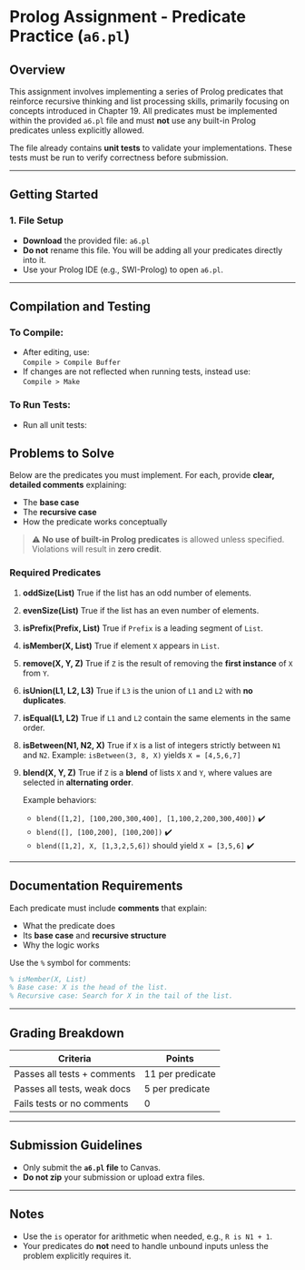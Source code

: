 # Prolog Assignment - Predicate Practice (`a6.pl`)

## Overview

This assignment involves implementing a series of Prolog predicates that reinforce recursive thinking and list processing skills, primarily focusing on concepts introduced in Chapter 19. All predicates must be implemented within the provided `a6.pl` file and must **not** use any built-in Prolog predicates unless explicitly allowed.

The file already contains **unit tests** to validate your implementations. These tests must be run to verify correctness before submission.

---

## Getting Started

### 1. File Setup

- **Download** the provided file: `a6.pl`
- **Do not** rename this file. You will be adding all your predicates directly into it.
- Use your Prolog IDE (e.g., SWI-Prolog) to open `a6.pl`.

---

## Compilation and Testing

### To Compile:

- After editing, use:  
  `Compile > Compile Buffer`
- If changes are not reflected when running tests, instead use:  
  `Compile > Make`

### To Run Tests:

- Run all unit tests:  

## Problems to Solve

Below are the predicates you must implement. For each, provide **clear, detailed comments** explaining:

* The **base case**
* The **recursive case**
* How the predicate works conceptually

> ⚠️ **No use of built-in Prolog predicates** is allowed unless specified. Violations will result in **zero credit**.

### Required Predicates

1. **oddSize(List)**
   True if the list has an odd number of elements.

2. **evenSize(List)**
   True if the list has an even number of elements.

3. **isPrefix(Prefix, List)**
   True if `Prefix` is a leading segment of `List`.

4. **isMember(X, List)**
   True if element `X` appears in `List`.

5. **remove(X, Y, Z)**
   True if `Z` is the result of removing the **first instance** of `X` from `Y`.

6. **isUnion(L1, L2, L3)**
   True if `L3` is the union of `L1` and `L2` with **no duplicates**.

7. **isEqual(L1, L2)**
   True if `L1` and `L2` contain the same elements in the same order.

8. **isBetween(N1, N2, X)**
   True if `X` is a list of integers strictly between `N1` and `N2`.
   Example: `isBetween(3, 8, X)` yields `X = [4,5,6,7]`

9. **blend(X, Y, Z)**
   True if `Z` is a **blend** of lists `X` and `Y`, where values are selected in **alternating order**.

   Example behaviors:

   * `blend([1,2], [100,200,300,400], [1,100,2,200,300,400])` ✔️
   * `blend([], [100,200], [100,200])` ✔️
   * `blend([1,2], X, [1,3,2,5,6])` should yield `X = [3,5,6]` ✔️

---

## Documentation Requirements

Each predicate must include **comments** that explain:

* What the predicate does
* Its **base case** and **recursive structure**
* Why the logic works

Use the `%` symbol for comments:

```prolog
% isMember(X, List)
% Base case: X is the head of the list.
% Recursive case: Search for X in the tail of the list.
```

---

## Grading Breakdown

| Criteria                    | Points           |
| --------------------------- | ---------------- |
| Passes all tests + comments | 11 per predicate |
| Passes all tests, weak docs | 5 per predicate  |
| Fails tests or no comments  | 0                |

---

## Submission Guidelines

* Only submit the **`a6.pl` file** to Canvas.
* **Do not zip** your submission or upload extra files.

---

## Notes

* Use the `is` operator for arithmetic when needed, e.g., `R is N1 + 1`.
* Your predicates do **not** need to handle unbound inputs unless the problem explicitly requires it.

```
